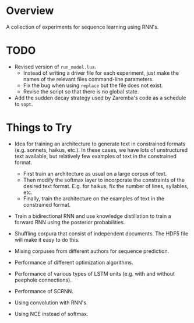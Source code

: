 <!--
  ** File Name: README.md
  ** Author:    Aditya Ramesh
  ** Date:      04/28/2015
  ** Contact:   _@adityaramesh.com
-->

# Overview

A collection of experiments for sequence learning using RNN's.

# TODO

- Revised version of `run_model.lua`.
  - Instead of writing a driver file for each experiment, just make the names of
  the relevant files command-line parameters.
  - Fix the bug when using `replace` but the file does not exist.
  - Revise the script so that there is no global state.
- Add the sudden decay strategy used by Zaremba's code as a schedule to `sopt`.

# Things to Try

- Idea for training an architecture to generate text in constrained formats
(e.g. sonnets, haikus, etc.). In these cases, we have lots of unstructured text
available, but relatively few examples of text in the constrained format.
  - First train an architecture as usual on a large corpus of text.
  - Then modify the softmax layer to incorporate the constraints of the desired
  text format. E.g. for haikus, fix the number of lines, syllables, etc.
  - Finally, train the architecture on the examples of text in the constrained
  format.

- Train a bidirectional RNN and use knowledge distillation to train a forward
RNN using the posterior probabilities.

- Shuffling corpura that consist of independent documents. The HDF5 file will
make it easy to do this.
- Mixing corpuses from different authors for sequence prediction.

- Performance of different optimization algorithms.
- Performance of various types of LSTM units (e.g. with and without peephole
connections).
- Performance of SCRNN.

- Using convolution with RNN's.
- Using NCE instead of softmax.

